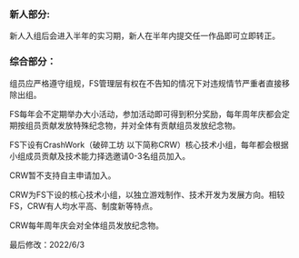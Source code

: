 ### 新人部分:
新人入组后会进入半年的实习期，新人在半年内提交任一作品即可立即转正。

### 综合部分：

组员应严格遵守组规，FS管理层有权在不告知的情况下对违规情节严重者直接移除出组。

FS每年会不定期举办大小活动，参加活动即可得到积分奖励，每年周年庆都会定期按组员贡献发放特殊纪念物，并对全体有贡献组员发放纪念物。

FS下设有CrashWork（破碎工坊 以下简称CRW）核心技术小组，每年都会根据小组成员贡献及技术能力择选邀请0-3名组员加入。

CRW暂不支持自主申请加入。

CRW为FS下设的核心技术小组，以独立游戏制作、技术开发为发展方向。相较FS，CRW有人均水平高、制度新等特点。

CRW每年周年庆会对全体组员发放纪念物。

最后修改：2022/6/3
